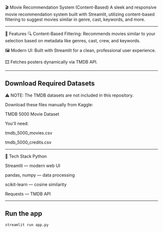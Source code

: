 🎬 Movie Recommendation System (Content-Based)
A sleek and responsive movie recommendation system built with Streamlit, utilizing content-based filtering to suggest movies similar in genre, cast, keywords, and more.

---

🚀 Features
🔍 Content-Based Filtering: Recommends movies similar to your selection based on metadata like genres, cast, crew, and keywords.

🖼 Modern UI: Built with Streamlit for a clean, professional user experience.

🎞 Fetches posters dynamically via TMDB API.

---

## Download Required Datasets

⚠️ NOTE: The TMDB datasets are not included in this repository.

Download these files manually from Kaggle:

TMDB 5000 Movie Dataset

You'll need:

tmdb_5000_movies.csv

tmdb_5000_credits.csv

---

🧠 Tech Stack
Python

Streamlit — modern web UI

pandas, numpy — data processing

scikit-learn — cosine similarity

Requests — TMDB API

---

## Run the app
```bash
streamlit run app.py
```
